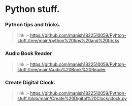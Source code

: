 # Python stuff.
### Python tips and tricks. 
> link :- https://github.com/manish1822510059/Pyhton-stuff./tree/main/python%20tips%20and%20tricks
### Audio Book Reader  
> link :- https://github.com/manish1822510059/Pyhton-stuff./tree/main/Audio%20Book%20Reader
### Create Digital Clock.
> link :- https://github.com/manish1822510059/Python-stuff./blob/main/Create%20Digital%20Clock/clock.py

